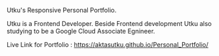 Utku's Responsive Personal Portfolio.

Utku is a Frontend Developer.
Beside Frontend development Utku also studying to be a Google Cloud Associate Egnineer.


Live Link for Portfolio : https://aktasutku.github.io/Personal_Portfolio/